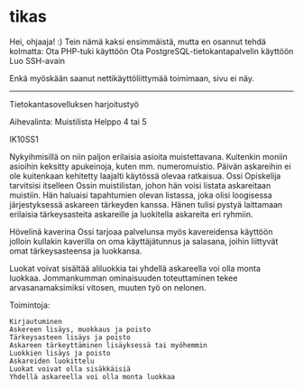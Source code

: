 # tikas
Hei, ohjaaja! :)
Tein nämä kaksi ensimmäistä, mutta en osannut tehdä kolmatta:
    Ota PHP-tuki käyttöön
    Ota PostgreSQL-tietokantapalvelin käyttöön
    Luo SSH-avain

Enkä myöskään saanut nettikäyttöliittymää toimimaan, sivu ei näy.

***
Tietokantasovelluksen harjoitustyö

Aihevalinta: Muistilista 	Helppo 	4 tai 5

IK10SS1

Nykyihmisillä on niin paljon erilaisia asioita muistettavana. Kuitenkin moniin asioihin keksitty apukeinoja, kuten mm. numeromuistio. Päivän askareihin ei ole kuitenkaan kehitetty laajalti käytössä olevaa ratkaisua. Ossi Opiskelija tarvitsisi itselleen Ossin muistilistan, johon hän voisi listata askareitaan muistiin. Hän haluaisi tapahtumien olevan listassa, joka olisi loogisessa järjestyksessä askareen tärkeyden kanssa. Hänen tulisi pystyä laittamaan erilaisia tärkeysasteita askareille ja luokitella askareita eri ryhmiin.

Hövelinä kaverina Ossi tarjoaa palvelunsa myös kavereidensa käyttöön jolloin kullakin kaverilla on oma käyttäjätunnus ja salasana, joihin liittyvät omat tärkeysasteensa ja luokkansa.

Luokat voivat sisältää aliluokkia tai yhdellä askareella voi olla monta luokkaa. Jommankumman ominaisuuden toteuttaminen tekee arvasanamaksimiksi vitosen, muuten työ on nelonen.

Toimintoja:

    Kirjautuminen
    Askereen lisäys, muokkaus ja poisto
    Tärkeysasteen lisäys ja poisto
    Askareen tärkeyttäminen lisäyksessä tai myöhemmin
    Luokkien lisäys ja poisto
    Askareiden luokittelu
    Luokat voivat olla sisäkkäisiä
    Yhdellä askareella voi olla monta luokkaa
